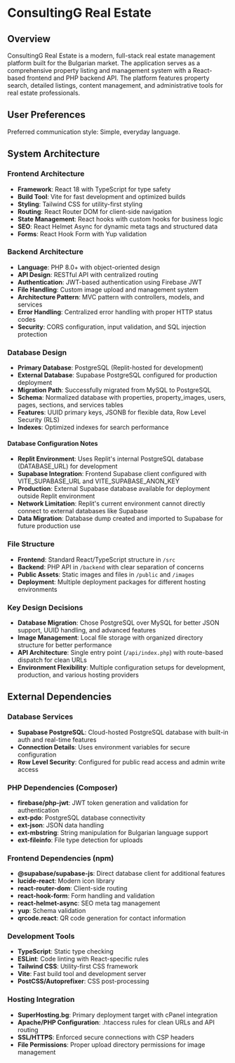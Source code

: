 # ConsultingG Real Estate

## Overview

ConsultingG Real Estate is a modern, full-stack real estate management platform built for the Bulgarian market. The application serves as a comprehensive property listing and management system with a React-based frontend and PHP backend API. The platform features property search, detailed listings, content management, and administrative tools for real estate professionals.

## User Preferences

Preferred communication style: Simple, everyday language.

## System Architecture

### Frontend Architecture
- **Framework**: React 18 with TypeScript for type safety
- **Build Tool**: Vite for fast development and optimized builds
- **Styling**: Tailwind CSS for utility-first styling
- **Routing**: React Router DOM for client-side navigation
- **State Management**: React hooks with custom hooks for business logic
- **SEO**: React Helmet Async for dynamic meta tags and structured data
- **Forms**: React Hook Form with Yup validation

### Backend Architecture
- **Language**: PHP 8.0+ with object-oriented design
- **API Design**: RESTful API with centralized routing
- **Authentication**: JWT-based authentication using Firebase JWT
- **File Handling**: Custom image upload and management system
- **Architecture Pattern**: MVC pattern with controllers, models, and services
- **Error Handling**: Centralized error handling with proper HTTP status codes
- **Security**: CORS configuration, input validation, and SQL injection protection

### Database Design
- **Primary Database**: PostgreSQL (Replit-hosted for development)
- **External Database**: Supabase PostgreSQL configured for production deployment
- **Migration Path**: Successfully migrated from MySQL to PostgreSQL
- **Schema**: Normalized database with properties, property_images, users, pages, sections, and services tables
- **Features**: UUID primary keys, JSONB for flexible data, Row Level Security (RLS)
- **Indexes**: Optimized indexes for search performance

#### Database Configuration Notes
- **Replit Environment**: Uses Replit's internal PostgreSQL database (DATABASE_URL) for development
- **Supabase Integration**: Frontend Supabase client configured with VITE_SUPABASE_URL and VITE_SUPABASE_ANON_KEY
- **Production**: External Supabase database available for deployment outside Replit environment
- **Network Limitation**: Replit's current environment cannot directly connect to external databases like Supabase
- **Data Migration**: Database dump created and imported to Supabase for future production use

### File Structure
- **Frontend**: Standard React/TypeScript structure in `/src`
- **Backend**: PHP API in `/backend` with clear separation of concerns
- **Public Assets**: Static images and files in `/public` and `/images`
- **Deployment**: Multiple deployment packages for different hosting environments

### Key Design Decisions
- **Database Migration**: Chose PostgreSQL over MySQL for better JSON support, UUID handling, and advanced features
- **Image Management**: Local file storage with organized directory structure for better performance
- **API Architecture**: Single entry point (`/api/index.php`) with route-based dispatch for clean URLs
- **Environment Flexibility**: Multiple configuration setups for development, production, and various hosting providers

## External Dependencies

### Database Services
- **Supabase PostgreSQL**: Cloud-hosted PostgreSQL database with built-in auth and real-time features
- **Connection Details**: Uses environment variables for secure configuration
- **Row Level Security**: Configured for public read access and admin write access

### PHP Dependencies (Composer)
- **firebase/php-jwt**: JWT token generation and validation for authentication
- **ext-pdo**: PostgreSQL database connectivity
- **ext-json**: JSON data handling
- **ext-mbstring**: String manipulation for Bulgarian language support
- **ext-fileinfo**: File type detection for uploads

### Frontend Dependencies (npm)
- **@supabase/supabase-js**: Direct database client for additional features
- **lucide-react**: Modern icon library
- **react-router-dom**: Client-side routing
- **react-hook-form**: Form handling and validation
- **react-helmet-async**: SEO meta tag management
- **yup**: Schema validation
- **qrcode.react**: QR code generation for contact information

### Development Tools
- **TypeScript**: Static type checking
- **ESLint**: Code linting with React-specific rules
- **Tailwind CSS**: Utility-first CSS framework
- **Vite**: Fast build tool and development server
- **PostCSS/Autoprefixer**: CSS post-processing

### Hosting Integration
- **SuperHosting.bg**: Primary deployment target with cPanel integration
- **Apache/PHP Configuration**: .htaccess rules for clean URLs and API routing
- **SSL/HTTPS**: Enforced secure connections with CSP headers
- **File Permissions**: Proper upload directory permissions for image management